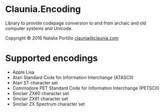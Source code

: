 ﻿Claunia.Encoding
================

Library to provide codepage conversion to and from archaic and old computer systems and Unicode.

Copyright © 2016 Natalia Portillo <claunia@claunia.com>

Supported encodings
==============================
* Apple Lisa
* Atari Standard Code for Information Interchange (ATASCII)
* Atari ST character set
* Commodore PET Standard Code for Information Interchange (PETSCII)
* Sinclair ZX80 character set
* Sinclair ZX81 character set
* Sinclair ZX Spectrum character set
